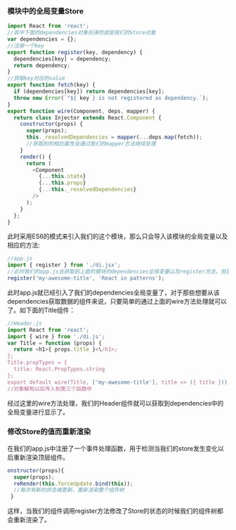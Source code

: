 ### 模块中的全局变量Store
```js
import React from 'react';
//其中下面的dependencies对象扮演的就是我们的Store对象
var dependencies = {};
//注册一个key
export function register(key, dependency) {
  dependencies[key] = dependency;
  return dependency;
}
//获取key对应的value
export function fetch(key) {
  if (dependencies[key]) return dependencies[key];
  throw new Error(`"${ key } is not registered as dependency.`);
}
export function wire(Component, deps, mapper) {
  return class Injector extends React.Component {
    constructor(props) {
      super(props);
      this._resolvedDependencies = mapper(...deps.map(fetch));
      //获取到的相应属性会通过我们的mapper方法继续处理
    }
    render() {
      return (
        <Component
          {...this.state}
          {...this.props}
          {...this._resolvedDependencies}
        />
      );
    }
  };
}
```
此时采用ES6的模式来引入我们的这个模块，那么只会导入该模块的全局变量以及相应的方法:

```js
//app.js
import { register } from './di.jsx';
//此时我们的app.js会获取到上面的模块的dependencies全局变量以及register方法，但是不是立即执行代码，这和commonjs是不一样的
register('my-awesome-title', 'React in patterns');
```
此时app.js就已经引入了我们的dependencies全局变量了，对于那些想要从该dependencies获取数据的组件来说，只要简单的通过上面的wire方法处理就可以了。如下面的Title组件：

```js
//Header.js
import React from 'react';
import { wire } from './di.js';
var Title = function (props) {
  return <h1>{ props.title }<\/h1>;
};
Title.propTypes = {
  title: React.PropTypes.string
};
export default wire(Title, ['my-awesome-title'], title => ({ title }));
//对象解构以后传入到第三个函数中
```
经过这里的wire方法处理，我们的Header组件就可以获取到dependencies中的全局变量进行显示了。

### 修改Store的值而重新渲染
在我们的app.js中注册了一个事件处理函数，用于检测当我们的store发生变化以后重新渲染顶层组件。

```js
onstructor(props){
  super(props);
  reRender(this.forceUpdate.bind(this));
  //每次有新的状态被更新，重新渲染整个组件树
 }
```
这样，当我们的组件调用register方法修改了Store的状态的时候我们的组件树都会重新渲染了。
